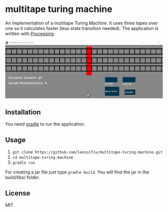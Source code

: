 # multitape turing machine

An implementation of a multitape Turing Machine. It uses three tapes over one so it calculates faster (less state transition needed). The application is written with [Processing](http://processing.org/).

![alt tag](https://raw.githubusercontent.com/leozulfiu/multitape-turing-machine/master/screenshots/demo.gif)

## Installation

You need [gradle](http://gradle.org/) to run the application.

## Usage

1. `git clone https://github.com/leozulfiu/multitape-turing-machine.git`
2. `cd multitape-turing-machine`
3. `gradle run`

For creating a jar file just type `gradle build`. You will find the jar in the build/libs/ folder.

## License

MIT
